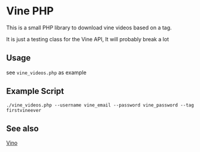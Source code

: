 # Vine PHP

This is a small PHP library to download vine videos based on a tag.

It is just a testing class for the Vine API, It will probably break a lot

## Usage

see `vine_videos.php` as example

## Example Script

	./vine_videos.php --username vine_email --password vine_password --tag firstvineever

## See also

[Vino](https://github.com/tlack/vino)
